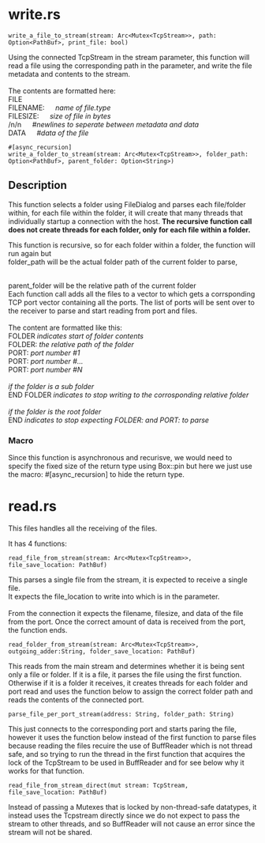 # write.rs
```
write_a_file_to_stream(stream: Arc<Mutex<TcpStream>>, path: Option<PathBuf>, print_file: bool)
```
Using the connected TcpStream in the stream parameter, this function will read a file using the corresponding path in the parameter, and write the file metadata and contents to the stream. 
<br />
<br />
The contents are formatted here: <br />
FILE <br />
FILENAME: &emsp; *name of file.type* <br />
FILESIZE: &emsp; *size of file in bytes* <br />
/n/n &emsp; *#newlines to seperate between metadata and data* <br />
DATA &emsp; *#data of the file* <br />

```
#[async_recursion]
write_a_folder_to_stream(stream: Arc<Mutex<TcpStream>>, folder_path: Option<PathBuf>, parent_folder: Option<String>)
```

## Description
This function selects a folder using FileDialog and parses each file/folder within, for each file within the folder, it will create that many threads that individually startup a connection with the host. **The recursive function call does not create threads for each folder, only for each file within a folder.** <br />


This function is recursive, so for each folder within a folder, the function will run again but 
<br /> folder_path will be the actual folder path of the current folder to parse,  

<br /> parent_folder will be the relative path of the current folder
<br /> Each function call adds all the files to a vector to which gets a corrsponding TCP port vector containing all the ports. The list of ports will be sent over to the receiver to parse and start reading from port and files.
<br />
<br />
The content are formatted like this:
<br />
FOLDER *indicates start of folder contents* <br />
FOLDER: *the relative path of the folder* <br />
PORT: *port number #1* <br />
PORT: *port number #...* <br />
PORT: *port number #N* <br />
<br />
*if the folder is a sub folder* <br />
END FOLDER *indicates to stop writing to the corrosponding relative folder*<br />
<br />
*if the folder is the root folder* <br />
END *indicates to stop expecting FOLDER: and PORT: to parse*<br />

### Macro
Since this function is asynchronous and recurisve, we would need to specify the fixed size of the return type using Box::pin but here we just use the macro: #[async_recursion] to hide the return type.

# read.rs
This files handles all the receiving of the files.

It has 4 functions:
```
read_file_from_stream(stream: Arc<Mutex<TcpStream>>, file_save_location: PathBuf)
```
This parses a single file from the stream, it is expected to receive a single file.<br />
It expects the file_location to write into which is in the parameter.
<br /> 
<br /> 
From the connection it expects the filename, filesize, and data of the file from the port.
Once the correct amount of data is received from the port, the function ends.

```
read_folder_from_stream(stream: Arc<Mutex<TcpStream>>, outgoing_adder:String, folder_save_location: PathBuf)
```
This reads from the main stream and determines whether it is being sent only a file or folder. If it is a file, it parses the file using the first function. 
<br />
Otherwise if it is a folder it receives, it creates threads for each folder and port read and uses the function below to assign the correct folder path and reads the contents of the connected port. 

```
parse_file_per_port_stream(address: String, folder_path: String)
```
This just connects to the corresponding port and starts paring the file, however it uses the function below instead of the first function to parse files because reading the files recuire the use of BuffReader which is not thread safe, and so trying to run the thread in the first function that acquires the lock of the TcpStream to be used in BuffReader and for see below why it works for that function.

```
read_file_from_stream_direct(mut stream: TcpStream, file_save_location: PathBuf)
```
Instead of passing a Mutexes that is locked by non-thread-safe datatypes, it instead uses the Tcpstream directly since we do not expect to pass the stream to other threads, and so BuffReader will not cause an error since the stream will not be shared.
